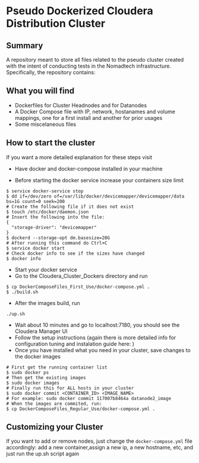 # Pseudo Dockerized Cloudera Distribution Cluster

## Summary 
A repository meant to store all files related to the pseudo cluster created with the intent of conducting tests in the Nomadtech infrastructure. 
Specifically, the repository contains:   

## What you will find
* Dockerfiles for Cluster Headnodes and for Datanodes
* A Docker Compose file with IP, network, hostanames and volume mappings, one for a first install and another for prior usages
* Some miscelaneous files

## How to start the cluster
If you want a more detailed explanation for these steps visit 

* Have docker and docker-compose installed in your machine 


* Before starting the docker service increase your containers size limit 

```
$ service docker-service stop 
$ dd if=/dev/zero of=/var/lib/docker/devicemapper/devicemapper/data bs=1G count=0 seek=200 
# Create the following file if it does not exist
$ touch /etc/docker/daemon.json
# Insert the following into the file:
{
  "storage-driver": "devicemapper"
}
$ dockerd --storage-opt dm.basesize=20G
# After running this command do Ctrl+C
$ service docker start
# Check docker info to see if the sizes have changed
$ docker info
```

* Start your docker service
* Go to the Cloudera_Cluster_Dockers directory and run

```
$ cp DockerComposeFiles_First_Use/docker-compose.yml .
$ ./build.sh
```
* After the images build, run
```
./up.sh
```

* Wait about 10 minutes and go to localhost:7180, you should see the Cloudera Manager UI
* Follow the setup instructions (again there is more detailed info for configuration tuning and instalation guide here: )
* Once you have installed what you need in your cluster, save changes to the docker images
```
# First get the running container list
$ sudo docker ps
# Then get the existing images
$ sudo docker images
# Finally run this for ALL hosts in your cluster
$ sudo docker commit <CONTAINER_ID> <IMAGE_NAME>
# For example: sudo docker commit 117007b8464a datanode2_image
# When the images are commited, run:
$ cp DockerComposeFiles_Regular_Use/docker-compose.yml .
````


## Customizing your Cluster

If you want to add or remove nodes, just change the `docker-compose.yml` file accordingly: add a new container,assign a new ip, a new hostname, etc, and just run the up.sh script again

